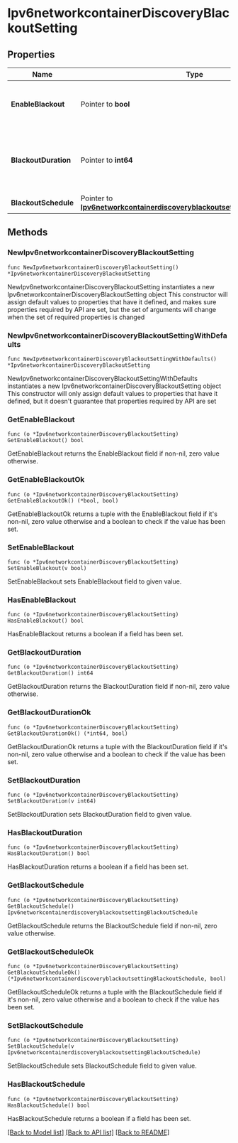# Ipv6networkcontainerDiscoveryBlackoutSetting

## Properties

Name | Type | Description | Notes
------------ | ------------- | ------------- | -------------
**EnableBlackout** | Pointer to **bool** | Determines whether a blackout is enabled or not. | [optional] 
**BlackoutDuration** | Pointer to **int64** | The blackout duration in seconds; minimum value is 1 minute. | [optional] 
**BlackoutSchedule** | Pointer to [**Ipv6networkcontainerdiscoveryblackoutsettingBlackoutSchedule**](Ipv6networkcontainerdiscoveryblackoutsettingBlackoutSchedule.md) |  | [optional] 

## Methods

### NewIpv6networkcontainerDiscoveryBlackoutSetting

`func NewIpv6networkcontainerDiscoveryBlackoutSetting() *Ipv6networkcontainerDiscoveryBlackoutSetting`

NewIpv6networkcontainerDiscoveryBlackoutSetting instantiates a new Ipv6networkcontainerDiscoveryBlackoutSetting object
This constructor will assign default values to properties that have it defined,
and makes sure properties required by API are set, but the set of arguments
will change when the set of required properties is changed

### NewIpv6networkcontainerDiscoveryBlackoutSettingWithDefaults

`func NewIpv6networkcontainerDiscoveryBlackoutSettingWithDefaults() *Ipv6networkcontainerDiscoveryBlackoutSetting`

NewIpv6networkcontainerDiscoveryBlackoutSettingWithDefaults instantiates a new Ipv6networkcontainerDiscoveryBlackoutSetting object
This constructor will only assign default values to properties that have it defined,
but it doesn't guarantee that properties required by API are set

### GetEnableBlackout

`func (o *Ipv6networkcontainerDiscoveryBlackoutSetting) GetEnableBlackout() bool`

GetEnableBlackout returns the EnableBlackout field if non-nil, zero value otherwise.

### GetEnableBlackoutOk

`func (o *Ipv6networkcontainerDiscoveryBlackoutSetting) GetEnableBlackoutOk() (*bool, bool)`

GetEnableBlackoutOk returns a tuple with the EnableBlackout field if it's non-nil, zero value otherwise
and a boolean to check if the value has been set.

### SetEnableBlackout

`func (o *Ipv6networkcontainerDiscoveryBlackoutSetting) SetEnableBlackout(v bool)`

SetEnableBlackout sets EnableBlackout field to given value.

### HasEnableBlackout

`func (o *Ipv6networkcontainerDiscoveryBlackoutSetting) HasEnableBlackout() bool`

HasEnableBlackout returns a boolean if a field has been set.

### GetBlackoutDuration

`func (o *Ipv6networkcontainerDiscoveryBlackoutSetting) GetBlackoutDuration() int64`

GetBlackoutDuration returns the BlackoutDuration field if non-nil, zero value otherwise.

### GetBlackoutDurationOk

`func (o *Ipv6networkcontainerDiscoveryBlackoutSetting) GetBlackoutDurationOk() (*int64, bool)`

GetBlackoutDurationOk returns a tuple with the BlackoutDuration field if it's non-nil, zero value otherwise
and a boolean to check if the value has been set.

### SetBlackoutDuration

`func (o *Ipv6networkcontainerDiscoveryBlackoutSetting) SetBlackoutDuration(v int64)`

SetBlackoutDuration sets BlackoutDuration field to given value.

### HasBlackoutDuration

`func (o *Ipv6networkcontainerDiscoveryBlackoutSetting) HasBlackoutDuration() bool`

HasBlackoutDuration returns a boolean if a field has been set.

### GetBlackoutSchedule

`func (o *Ipv6networkcontainerDiscoveryBlackoutSetting) GetBlackoutSchedule() Ipv6networkcontainerdiscoveryblackoutsettingBlackoutSchedule`

GetBlackoutSchedule returns the BlackoutSchedule field if non-nil, zero value otherwise.

### GetBlackoutScheduleOk

`func (o *Ipv6networkcontainerDiscoveryBlackoutSetting) GetBlackoutScheduleOk() (*Ipv6networkcontainerdiscoveryblackoutsettingBlackoutSchedule, bool)`

GetBlackoutScheduleOk returns a tuple with the BlackoutSchedule field if it's non-nil, zero value otherwise
and a boolean to check if the value has been set.

### SetBlackoutSchedule

`func (o *Ipv6networkcontainerDiscoveryBlackoutSetting) SetBlackoutSchedule(v Ipv6networkcontainerdiscoveryblackoutsettingBlackoutSchedule)`

SetBlackoutSchedule sets BlackoutSchedule field to given value.

### HasBlackoutSchedule

`func (o *Ipv6networkcontainerDiscoveryBlackoutSetting) HasBlackoutSchedule() bool`

HasBlackoutSchedule returns a boolean if a field has been set.


[[Back to Model list]](../README.md#documentation-for-models) [[Back to API list]](../README.md#documentation-for-api-endpoints) [[Back to README]](../README.md)


